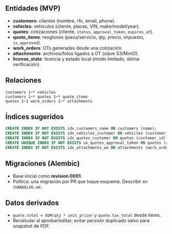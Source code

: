 ## Entidades (MVP)

- **customers**: clientes (nombre, rfc, email, phone).
- **vehicles**: vehículos (cliente, placas, VIN, make/model/year).
- **quotes**: cotizaciones (cliente, `status`, `approval_token`, `expires_at`).
- **quote\_items**: renglones (pieza/servicio, qty, precio, impuesto, `is_approved`).
- **work\_orders**: OTs generadas desde una cotización.
- **attachments**: archivos/fotos ligados a OT (clave S3/MinIO).
- **license\_state**: licencia y estado local (modo limitado, última verificación).

## Relaciones

```
customers 1─* vehicles
customers 1─* quotes 1─* quote_items
quotes 1─1 work_orders 1─* attachments
```

## Índices sugeridos

```sql
CREATE INDEX IF NOT EXISTS idx_customers_name ON customers (name);
CREATE INDEX IF NOT EXISTS idx_vehicles_customer ON vehicles (customer_id);
CREATE INDEX IF NOT EXISTS idx_quotes_customer ON quotes (customer_id);
CREATE UNIQUE INDEX IF NOT EXISTS ux_quotes_approval_token ON quotes (approval_token);
CREATE INDEX IF NOT EXISTS idx_attachments_wo ON attachments (work_order_id);
```

## Migraciones (Alembic)

- Base inicial como **revision 0001**.
- Política: una migración por PR que toque esquema. Describir en `CHANGELOG.md`.

## Datos derivados

- `quote.total = SUM(qty * unit_price)` y `quote.tax_total` desde items.
- Recalcular al aprobar/editar; evitar persistir duplicado salvo para snapshot de PDF.
